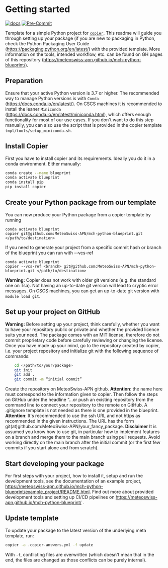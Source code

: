 # Getting started
[![docs](https://github.com/MeteoSwiss-APN/mch-python-blueprint/actions/workflows/blueprint-docs.yaml/badge.svg)](https://meteoswiss-apn.github.io/mch-python-blueprint/)
[![Pre-Commit](https://github.com/MeteoSwiss-APN/mch-python-blueprint/actions/workflows/blueprint-pre-commit.yml/badge.svg)](https://github.com/MeteoSwiss-APN/mch-python-blueprint/actions/workflows/blueprint-pre-commit.yml)


Template for a simple Python project for [`copier`](https://github.com/copier-org/copier). This readme will guide you through setting up your package (if you are new to packaging in Python, check the Python Packaging User Guide (https://packaging.python.org/en/latest/) with the provided template.
More information on the tools, intended workflow, etc. can be found on
GH pages of this repository (https://meteoswiss-apn.github.io/mch-python-blueprint/).

## Preparation
Ensure that your active Python version is 3.7 or higher.
The recommended way to manage Python versions is with `Conda` (https://docs.conda.io/en/latest/). On CSCS machines it is recommended to install the leaner `Miniconda` (https://docs.conda.io/en/latest/miniconda.html), which offers enough functionality for most of our use cases. If you don't want to do this step manually, you can also use the script that is provided in the copier template `tmpl/tools/setup_miniconda.sh`.

## Install Copier

First you have to install copier and its requirements. Ideally you do it in a conda environment. Either manually:
```bash
conda create --name blueprint
conda activate blueprint
conda install pip
pip install copier
```

## Create your Python package from our template
You can now produce your Python package from a copier template by running
```
conda activate blueprint
copier git@github.com:MeteoSwiss-APN/mch-python-blueprint.git </path/to/destination>
```
If you need to generate your project from a specific commit hash or branch of the blueprint you can run with --vcs-ref

```
conda activate blueprint
copier --vcs-ref <branch> git@github.com:MeteoSwiss-APN/mch-python-blueprint.git </path/to/destination>
```

**Warning:**
Copier does not work with older git versions (e.g. the standard one on Tsa). Not having an up-to-date git version will lead to cryptic error messages. On CSCS machines, you can get an up-to-date git version with `module load git`.


## Set up your project on GitHub

**Warning:** Before setting up your project, think carefully, whether you want to have your repository public or private and whether the provided licence
suits your need. The package comes with an MIT license, therefore do not commit proprietary code before carefully reviewing or changing the license.
Once you have made up your mind, go to the repository created by copier, i.e. your project
repository and initialize git with the following sequence of commands:

```bash
    cd </path/to/your/package>
    git init
    git add .
    git commit -m “initial commit”
```
Create the repository on MeteoSwiss-APN github. **Attention**: the name here must correspond to the information given to copier. Then follow the steps on
GitHub under the headline “…or push an existing repository from the command line to connect your repository to the remote on GitHub. A .gitignore template
is not needed as there is one provided in the blueprint. **Attention**: It's recommended to use the ssh URL and not https as recommended in the given
instructions. The URL has the form git(at)github.com:MeteoSwiss-APN/your_fancy_package.
**Disclaimer** It is assumed you know how to use git, in particular how to implement features on a branch and merge them to the main branch using pull requests.
Avoid working directly on the main branch after the initial commit (or the first few commits if you start alone and from scratch).

## Start developing your package

For first steps with your project, how to install it, setup and run the development tools, see the documentation of an example project, https://meteoswiss-apn.github.io/mch-python-blueprint/example_project/README.html.
Find
out more about provided development tools and setting up CI/CD pipelines on https://meteoswiss-apn.github.io/mch-python-blueprint/ .

## Update template

To update your package to the latest version of the underlying meta template, run:

```bash
copier -a .copier-answers.yml -f update
```

With `-f`, conflicting files are overwritten (which doesn't mean that in the end, the files are changed as those conflicts can be purely internal).
